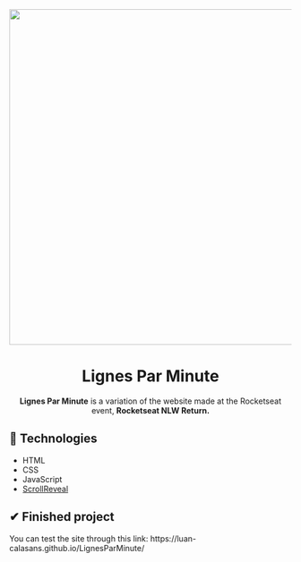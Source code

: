 <div align="center">
  <a target="_blank" href="https://luan-calasans.github.io/LignesParMinute/"><img src="https://user-images.githubusercontent.com/69552520/172396666-931901c0-e74d-4221-80e1-c7da4c7935ef.png" width="600px"></a>
  <h1>Lignes Par Minute</h1>
  <p><strong>Lignes Par Minute</strong> is a variation of the website made at the Rocketseat event, <strong>Rocketseat NLW Return.</strong></p>
</div>

<h2>🚀 Technologies</h2>
<ul>
  <li>HTML</li>
  <li>CSS</li>
  <li>JavaScript</li>
  <li><a href="https://scrollrevealjs.org/">ScrollReveal</a></li>
</ul>

<h2>✔ Finished project</h2>
<p>You can test the site through this link: https://luan-calasans.github.io/LignesParMinute/</p>
